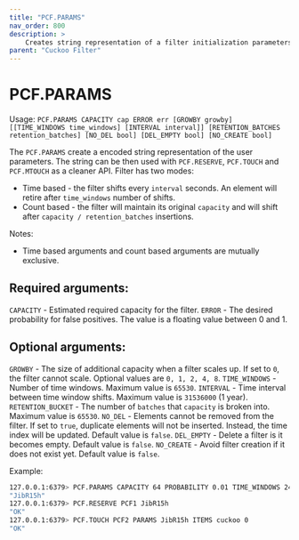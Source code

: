 ```yaml
---
title: "PCF.PARAMS"
nav_order: 800
description: >
    Creates string representation of a filter initialization parameters.
parent: "Cuckoo Filter"
---
```


# PCF.PARAMS

Usage: `PCF.PARAMS CAPACITY cap ERROR err [GROWBY growby] [[TIME_WINDOWS time_windows] [INTERVAL interval]] [RETENTION_BATCHES retention_batches] [NO_DEL bool] [DEL_EMPTY bool] [NO_CREATE bool]`

The `PCF.PARAMS` create a encoded string representation of the user parameters. The string can be then used with `PCF.RESERVE`, `PCF.TOUCH` and `PCF.MTOUCH` as a cleaner API.
Filter has two modes: 

* Time based - the filter shifts every `interval` seconds. An element will retire after `time_windows` number of shifts.
* Count based - the filter will maintain its original `capacity` and will shift after `capacity / retention_batches` insertions.

Notes:

* Time based arguments and count based arguments are mutually exclusive.

## Required arguments:

`CAPACITY` - Estimated required capacity for the filter.
`ERROR` - The desired probability for false positives. The value is a floating value between 0 and 1.

## Optional arguments:

`GROWBY` - The size of additional capacity when a filter scales up. If set to `0`, the filter cannot scale. Optional values are `0, 1, 2, 4, 8`.
`TIME_WINDOWS` - Number of time windows. Maximum value is `65530`.
`INTERVAL` - Time interval between time window shifts. Maximum value is `31536000` (1 year).
`RETENTION_BUCKET` - The number of `batches` that `capacity` is broken into. Maximum value is `65530`.
`NO_DEL` - Elements cannot be removed from the filter. If set to `true`, duplicate elements will not be inserted. Instead, the time index will be updated. Default value is `false`.
`DEL_EMPTY` - Delete a filter is it becomes empty. Default value is `false`.
`NO_CREATE` - Avoid filter creation if it does not exist yet. Default value is `false`.

Example:

```bash
127.0.0.1:6379> PCF.PARAMS CAPACITY 64 PROBABILITY 0.01 TIME_WINDOWS 24 INTERVAL 3600
"JibR15h"
127.0.0.1:6379> PCF.RESERVE PCF1 JibR15h
"OK"
127.0.0.1:6379> PCF.TOUCH PCF2 PARAMS JibR15h ITEMS cuckoo 0
"OK"
```
